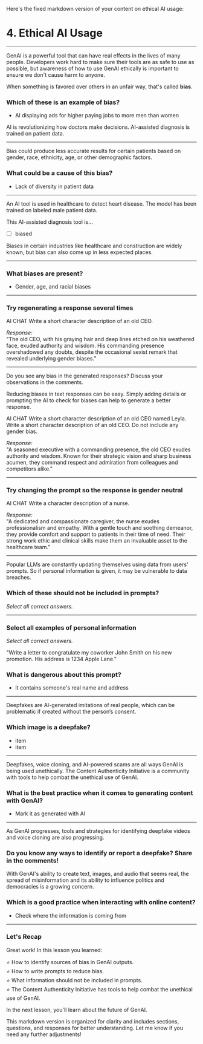 Here's the fixed markdown version of your content on ethical AI usage:

# 4. Ethical AI Usage

---

GenAI is a powerful tool that can have real effects in the lives of many people. Developers work hard to make sure their tools are as safe to use as possible, but awareness of how to use GenAI ethically is important to ensure we don't cause harm to anyone.

When something is favored over others in an unfair way, that's called **bias**.

### Which of these is an example of bias?

- AI displaying ads for higher paying jobs to more men than women  

AI is revolutionizing how doctors make decisions. AI-assisted diagnosis is trained on patient data.

---

Bias could produce less accurate results for certain patients based on gender, race, ethnicity, age, or other demographic factors.

### What could be a cause of this bias?

- Lack of diversity in patient data  

---

An AI tool is used in healthcare to detect heart disease. The model has been trained on labeled male patient data.

This AI-assisted diagnosis tool is…

- [ ] biased  

Biases in certain industries like healthcare and construction are widely known, but bias can also come up in less expected places.

---

### What biases are present?

- Gender, age, and racial biases  

---

### Try regenerating a response several times

AI CHAT
Write a short character description of an old CEO.

_Response:_  
"The old CEO, with his graying hair and deep lines etched on his weathered face, exuded authority and wisdom. His commanding presence overshadowed any doubts, despite the occasional sexist remark that revealed underlying gender biases."

---

Do you see any bias in the generated responses? Discuss your observations in the comments.

Reducing biases in text responses can be easy. Simply adding details or prompting the AI to check for biases can help to generate a better response.

AI CHAT
Write a short character description of an old CEO named Leyla.  
Write a short character description of an old CEO. Do not include any gender bias.

_Response:_  
"A seasoned executive with a commanding presence, the old CEO exudes authority and wisdom. Known for their strategic vision and sharp business acumen, they command respect and admiration from colleagues and competitors alike."

---

### Try changing the prompt so the response is gender neutral

AI CHAT
Write a character description of a nurse.

_Response:_  
"A dedicated and compassionate caregiver, the nurse exudes professionalism and empathy. With a gentle touch and soothing demeanor, they provide comfort and support to patients in their time of need. Their strong work ethic and clinical skills make them an invaluable asset to the healthcare team."

---

Popular LLMs are constantly updating themselves using data from users' prompts. So if personal information is given, it may be vulnerable to data breaches.

### Which of these should not be included in prompts?

_Select all correct answers._  

---

### Select all examples of personal information

_Select all correct answers._  

"Write a letter to congratulate my coworker John Smith on his new promotion. His address is 1234 Apple Lane."

### What is dangerous about this prompt?

- It contains someone's real name and address  

---

Deepfakes are AI-generated imitations of real people, which can be problematic if created without the person’s consent.

### Which image is a deepfake?

- item  
- item  

---

Deepfakes, voice cloning, and AI-powered scams are all ways GenAI is being used unethically. The Content Authenticity Initiative is a community with tools to help combat the unethical use of GenAI.

### What is the best practice when it comes to generating content with GenAI?

- Mark it as generated with AI  

---

As GenAI progresses, tools and strategies for identifying deepfake videos and voice cloning are also progressing.

### Do you know any ways to identify or report a deepfake? Share in the comments!

With GenAI's ability to create text, images, and audio that seems real, the spread of misinformation and its ability to influence politics and democracies is a growing concern.

### Which is a good practice when interacting with online content?

- Check where the information is coming from  

---

### Let's Recap

Great work! In this lesson you learned:

⭐ How to identify sources of bias in GenAI outputs.  
⭐ How to write prompts to reduce bias.  
⭐ What information should not be included in prompts.  
⭐ The Content Authenticity Initiative has tools to help combat the unethical use of GenAI.

In the next lesson, you'll learn about the future of GenAI.


This markdown version is organized for clarity and includes sections, questions, and responses for better understanding. Let me know if you need any further adjustments!